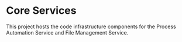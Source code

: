 # Core Services

This project hosts the code infrastructure components for the Process Automation Service and File Management Service.
